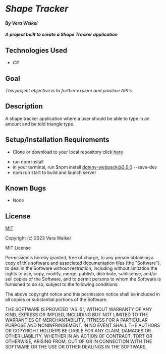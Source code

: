 # _Shape Tracker_

#### By _Vera Weikel_

#### _A project built to create a Shape Tracker application_

## Technologies Used

- _C#_

## Goal

_This project objective is to further explore and practice API's_

## Description

A shape tracker application where a user should be able to type in an amount and be told triangle type.

## Setup/Installation Requirements
<!-- - To get an API key for ExchangeRate-API click [here](https://github.com/QuietEvolver/ShapeTracker.Solution.git)
- Input your email address and click the "Get Free Key" button.
- You'll be prompted to create an account with your email, first name and a password. Agree to the terms of use and click "Get Started!"
- At this point, you'll be able to access a dashboard that includes your API key as well as your remaining API calls for two weeks. -->
- Clone or download to your local repository click [here](https://github.com/QuietEvolver/ShapeTracker.Solution.git)
<!-- - add .env to our .gitignore file now.
- create a .env file in the root directory of our project -->
<!-- - The variable that we're storing in the .env is the key: API_KEY -->
- run npm install
- in your terminal, run $npm install dotenv-webpack@2.0.0 --save-dev
- npm run start to build and launch server


## Known Bugs

- _None_

## License

[MIT](https://choosealicense.com/licenses/mit/)

Copyright (c) 2023 Vera Weikel

MIT License

Permission is hereby granted, free of charge, to any person obtaining a copy
of this software and associated documentation files (the "Software"), to deal
in the Software without restriction, including without limitation the rights
to use, copy, modify, merge, publish, distribute, sublicense, and/or sell
copies of the Software, and to permit persons to whom the Software is
furnished to do so, subject to the following conditions:

The above copyright notice and this permission notice shall be included in all
copies or substantial portions of the Software.

THE SOFTWARE IS PROVIDED "AS IS", WITHOUT WARRANTY OF ANY KIND, EXPRESS OR
IMPLIED, INCLUDING BUT NOT LIMITED TO THE WARRANTIES OF MERCHANTABILITY,
FITNESS FOR A PARTICULAR PURPOSE AND NONINFRINGEMENT. IN NO EVENT SHALL THE
AUTHORS OR COPYRIGHT HOLDERS BE LIABLE FOR ANY CLAIM, DAMAGES OR OTHER
LIABILITY, WHETHER IN AN ACTION OF CONTRACT, TORT OR OTHERWISE, ARISING FROM,
OUT OF OR IN CONNECTION WITH THE SOFTWARE OR THE USE OR OTHER DEALINGS IN THE
SOFTWARE.
